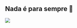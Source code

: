 ## Nada é para sempre 👋
![](https://www.google.com/url?sa=i&url=https%3A%2F%2Fbr.pinterest.com%2Fpin%2F546413367292439512%2F&psig=AOvVaw2nAL64nl7IdDcOqTMA-zM8&ust=1717675855116000&source=images&cd=vfe&opi=89978449&ved=0CA8QjRxqFwoTCKD0_6y3xIYDFQAAAAAdAAAAABBj)

<!--
**GustavoMacedo7/GustavoMacedo7** is a ✨ _special_ ✨ repository because its `README.md` (this file) appears on your GitHub profile.

Here are some ideas to get you started:

- 🔭 I’m currently working on ...
- 🌱 I’m currently learning ...
- 👯 I’m looking to collaborate on ...
- 🤔 I’m looking for help with ...
- 💬 Ask me about ...
- 📫 How to reach me: ...
- 😄 Pronouns: ...
- ⚡ Fun fact: ...
-->
